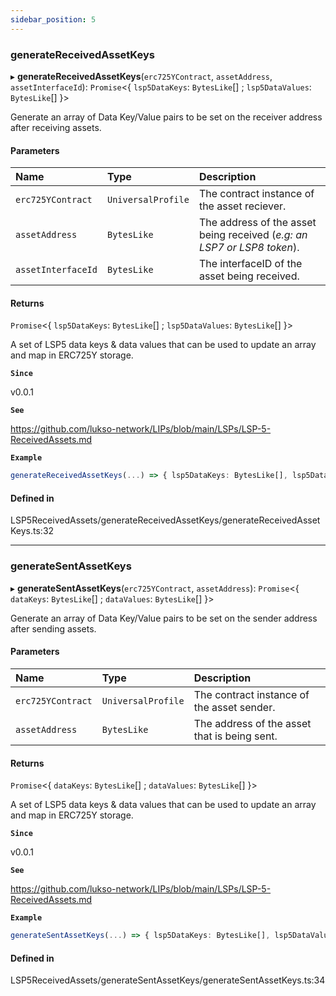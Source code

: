 ```yaml
---
sidebar_position: 5
---
```


### generateReceivedAssetKeys

▸ **generateReceivedAssetKeys**(`erc725YContract`, `assetAddress`, `assetInterfaceId`): `Promise`\<\{ `lsp5DataKeys`: `BytesLike`[] ; `lsp5DataValues`: `BytesLike`[] }\>

Generate an array of Data Key/Value pairs to be set on the receiver address after receiving assets.

#### Parameters

| Name               | Type               | Description                                                             |
| :----------------- | :----------------- | :---------------------------------------------------------------------- |
| `erc725YContract`  | `UniversalProfile` | The contract instance of the asset reciever.                            |
| `assetAddress`     | `BytesLike`        | The address of the asset being received (_e.g: an LSP7 or LSP8 token_). |
| `assetInterfaceId` | `BytesLike`        | The interfaceID of the asset being received.                            |

#### Returns

`Promise`\<\{ `lsp5DataKeys`: `BytesLike`[] ; `lsp5DataValues`: `BytesLike`[] }\>

A set of LSP5 data keys & data values that can be used to update an array and map in ERC725Y storage.

**`Since`**

v0.0.1

**`See`**

https://github.com/lukso-network/LIPs/blob/main/LSPs/LSP-5-ReceivedAssets.md

**`Example`**

```ts
generateReceivedAssetKeys(...) => { lsp5DataKeys: BytesLike[], lsp5DataValues: BytesLike[] }
```

#### Defined in

LSP5ReceivedAssets/generateReceivedAssetKeys/generateReceivedAssetKeys.ts:32

---

### generateSentAssetKeys

▸ **generateSentAssetKeys**(`erc725YContract`, `assetAddress`): `Promise`\<\{ `dataKeys`: `BytesLike`[] ; `dataValues`: `BytesLike`[] }\>

Generate an array of Data Key/Value pairs to be set on the sender address after sending assets.

#### Parameters

| Name              | Type               | Description                                  |
| :---------------- | :----------------- | :------------------------------------------- |
| `erc725YContract` | `UniversalProfile` | The contract instance of the asset sender.   |
| `assetAddress`    | `BytesLike`        | The address of the asset that is being sent. |

#### Returns

`Promise`\<\{ `dataKeys`: `BytesLike`[] ; `dataValues`: `BytesLike`[] }\>

A set of LSP5 data keys & data values that can be used to update an array and map in ERC725Y storage.

**`Since`**

v0.0.1

**`See`**

https://github.com/lukso-network/LIPs/blob/main/LSPs/LSP-5-ReceivedAssets.md

**`Example`**

```ts
generateSentAssetKeys(...) => { lsp5DataKeys: BytesLike[], lsp5DataValues: BytesLike[] }
```

#### Defined in

LSP5ReceivedAssets/generateSentAssetKeys/generateSentAssetKeys.ts:34
